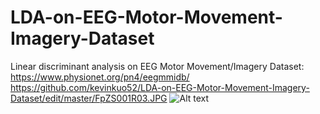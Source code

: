 # LDA-on-EEG-Motor-Movement-Imagery-Dataset
Linear discriminant analysis on EEG Motor Movement/Imagery Dataset: https://www.physionet.org/pn4/eegmmidb/
https://github.com/kevinkuo52/LDA-on-EEG-Motor-Movement-Imagery-Dataset/edit/master/FpZS001R03.JPG
![Alt text](/FpZS001R03.JPG")

